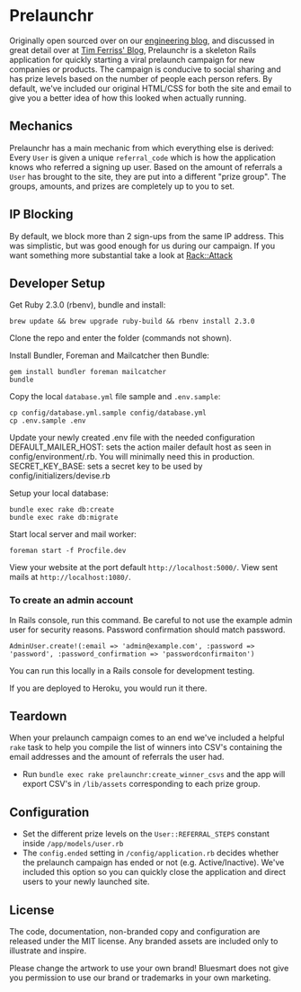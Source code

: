 Prelaunchr
==========

Originally open sourced over on our [engineering blog](http://engineering.harrys.com/2014/07/21/dont-launch-crickets.html),
and discussed in great detail over at [Tim Ferriss' Blog](http://fourhourworkweek.com/2014/07/21/harrys-prelaunchr-email),
Prelaunchr is a skeleton Rails application for quickly starting a viral
prelaunch campaign for new companies or products. The campaign is conducive to
social sharing and has prize levels based on the number of people each person
refers. By default, we've included our original HTML/CSS for both the site and
email to give you a better idea of how this looked when actually running.

## Mechanics

Prelaunchr has a main mechanic from which everything else is derived: Every
`User` is given a unique `referral_code` which is how the application knows who
referred a signing up user. Based on the amount of referrals a `User` has
brought to the site, they are put into a different "prize group". The groups,
amounts, and prizes are completely up to you to set.

## IP Blocking

By default, we block more than 2 sign-ups from the same IP address. This was
simplistic, but was good enough for us during our campaign. If you want
something more substantial take a look at [Rack::Attack](https://github.com/kickstarter/rack-attack)


## Developer Setup

Get Ruby 2.3.0 (rbenv), bundle and install:

```no-highlight
brew update && brew upgrade ruby-build && rbenv install 2.3.0
```

Clone the repo and enter the folder (commands not shown).

Install Bundler, Foreman and Mailcatcher then Bundle:

```no-highlight
gem install bundler foreman mailcatcher
bundle
```

Copy the local `database.yml` file sample and `.env.sample`:

```no-highlight
cp config/database.yml.sample config/database.yml
cp .env.sample .env
```

Update your newly created .env file with the needed configuration
DEFAULT\_MAILER\_HOST: sets the action mailer default host as seen in
config/environment/<environment>.rb. You will minimally need this in production.
SECRET\_KEY\_BASE: sets a secret key to be used by config/initializers/devise.rb

Setup your local database:

```no-highlight
bundle exec rake db:create
bundle exec rake db:migrate
```

Start local server and mail worker:

```no-highlight
foreman start -f Procfile.dev
```

View your website at the port default `http://localhost:5000/`.
View sent mails at `http://localhost:1080/`.

### To create an admin account

In Rails console, run this command. Be careful to not use the example admin user
for security reasons. Password confirmation should match password.

`AdminUser.create!(:email => 'admin@example.com', :password => 'password', :password_confirmation => 'passwordconfirmaiton')`

You can run this locally in a Rails console for development testing.

If you are deployed to Heroku, you would run it there.

## Teardown

When your prelaunch campaign comes to an end we've included a helpful `rake`
task to help you compile the list of winners into CSV's containing the email
addresses and the amount of referrals the user had.

* Run `bundle exec rake prelaunchr:create_winner_csvs` and the app will export
CSV's in `/lib/assets` corresponding to each prize group.

## Configuration

* Set the different prize levels on the `User::REFERRAL_STEPS` constant inside
`/app/models/user.rb`
* The `config.ended` setting in `/config/application.rb` decides whether the
prelaunch campaign has ended or not (e.g. Active/Inactive). We've included this
option so you can quickly close the application and direct users to your newly
launched site.

## License

The code, documentation, non-branded copy and configuration are released under
the MIT license. Any branded assets are included only to illustrate and inspire.

Please change the artwork to use your own brand! Bluesmart does not give
you permission to use our brand or trademarks in your own marketing.
